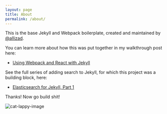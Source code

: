 ```yaml
---
layout: page
title: About
permalink: /about/
---
```


This is the base Jekyll and Webpack boilerplate, created and maintained by [@allizad](https://github.com/allizad).

You can learn more about how this was put together in my walkthrough post here:
- [Using Webpack and React with Jekyll](https://medium.com/allizad/)

See the full series of adding search to Jekyll, for which this project was a building block, here:
- [Elasticsearch for Jekyll, Part 1](https://blog.omc.io/elasticsearch-for-jekyll-part-1-ab456ac7c093)

Thanks! Now go build shit!

![cat-lappy-image](assets/images/cat-lappy.gif)
